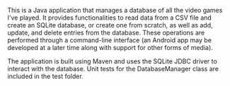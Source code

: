 This is a Java application that manages a database of all the video games I've played. It provides functionalities to read data from a CSV file and create an SQLite database, or create one from scratch, as well as add, update, and delete entries from the database. These operations are performed through a command-line interface (an Android app may be developed at a later time along with support for other forms of media).

The application is built using Maven and uses the SQLite JDBC driver to interact with the database. Unit tests for the DatabaseManager class are included in the test folder.
